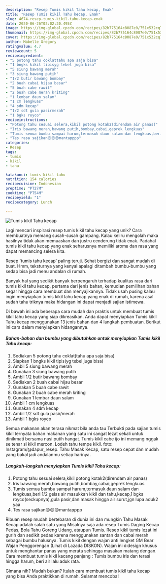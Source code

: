 ```yaml
---
description: "Resep Tumis kikil Tahu kecap, Enak"
title: "Resep Tumis kikil Tahu kecap, Enak"
slug: 4674-resep-tumis-kikil-tahu-kecap-enak
date: 2020-06-26T02:02:20.495Z
image: https://img-global.cpcdn.com/recipes/82b775164c8087e0/751x532cq70/tumis-kikil-tahu-kecap-foto-resep-utama.jpg
thumbnail: https://img-global.cpcdn.com/recipes/82b775164c8087e0/751x532cq70/tumis-kikil-tahu-kecap-foto-resep-utama.jpg
cover: https://img-global.cpcdn.com/recipes/82b775164c8087e0/751x532cq70/tumis-kikil-tahu-kecap-foto-resep-utama.jpg
author: Mabelle Gregory
ratingvalue: 4.7
reviewcount: 5
recipeingredient:
- "5 potong tahu coklattahu apa saja bisa"
- "1 bngks kikil tipisyg tebel juga bisa"
- "5 siung bawang merah"
- "3 siung bawang putih"
- "1/2 butir bawang bombay"
- "2 buah cabai hijau besar"
- "5 buah cabe rawit"
- "2 buah cabe merah kriting"
- "1 lembar daun salam"
- "1 cm lengkuas"
- "4 sdm kecap"
- "1/2 sdt gula pasirmerah"
- "1 bgks royco"
recipeinstructions:
- "Potong tahu sesuai selera,kikil potong kotak2(direndam air panas)"
- "Iris bawang merah,bawang putih,bombay,cabai,geprek lengkuas"
- "Tumis semua bumbu sampai harum,termasuk daun salam dan lengkuas,beri 1/2 gelas air masukkan kikil dan tahu,kecap,1 bgks royco(seckupnya),gula pasir,dan masak hingga air surut,jgn lupa aduk2 yaa"
- "Tes rasa sajikan😊😊😊mantapppp"
categories:
- Resep
tags:
- tumis
- kikil
- tahu

katakunci: tumis kikil tahu 
nutrition: 154 calories
recipecuisine: Indonesian
preptime: "PT27M"
cooktime: "PT54M"
recipeyield: "1"
recipecategory: Lunch

---
```



![Tumis kikil Tahu kecap](https://img-global.cpcdn.com/recipes/82b775164c8087e0/751x532cq70/tumis-kikil-tahu-kecap-foto-resep-utama.jpg)

Lagi mencari inspirasi resep tumis kikil tahu kecap yang unik? Cara membuatnya memang susah-susah gampang. Kalau keliru mengolah maka hasilnya tidak akan memuaskan dan justru cenderung tidak enak. Padahal tumis kikil tahu kecap yang enak seharusnya memiliki aroma dan rasa yang dapat memancing selera kita.

Resep &#39;tumis tahu kecap&#39; paling teruji. Sehat bergizi dan sangat mudah di buat. Hmm, teksturnya yang kenyal apalagi ditambah bumbu-bumbu yang sedap bisa jadi menu andalan di rumah.

Banyak hal yang sedikit banyak berpengaruh terhadap kualitas rasa dari tumis kikil tahu kecap, pertama dari jenis bahan, kemudian pemilihan bahan segar hingga cara membuat dan menyajikannya. Tidak usah pusing kalau ingin menyiapkan tumis kikil tahu kecap yang enak di rumah, karena asal sudah tahu triknya maka hidangan ini dapat menjadi sajian istimewa.


Di bawah ini ada beberapa cara mudah dan praktis untuk membuat tumis kikil tahu kecap yang siap dikreasikan. Anda dapat menyiapkan Tumis kikil Tahu kecap menggunakan 13 jenis bahan dan 4 langkah pembuatan. Berikut ini cara dalam menyiapkan hidangannya.

<!--inarticleads1-->

##### Bahan-bahan dan bumbu yang dibutuhkan untuk menyiapkan Tumis kikil Tahu kecap:

1. Sediakan 5 potong tahu coklat(tahu apa saja bisa)
1. Siapkan 1 bngks kikil tipis(yg tebel juga bisa)
1. Ambil 5 siung bawang merah
1. Gunakan 3 siung bawang putih
1. Ambil 1/2 butir bawang bombay
1. Sediakan 2 buah cabai hijau besar
1. Gunakan 5 buah cabe rawit
1. Gunakan 2 buah cabe merah kriting
1. Gunakan 1 lembar daun salam
1. Ambil 1 cm lengkuas
1. Gunakan 4 sdm kecap
1. Ambil 1/2 sdt gula pasir/merah
1. Ambil 1 bgks royco


Semua makanan akan terasa nikmat bila anda tau Terbukti pada sajian tumis kikil ternyata bahan makanan yang satu ini sangat lezat sekali untuk dinikmati bersama nasi putih hangat. Tumis kikil cabe ijo ini memang nggak se tenar si kikil mercon. Lodeh tahu tempe kikil. foto: Instagram/@dapur_resep. Tahu Masak Kecap, satu resep cepat dan mudah yang bakal jadi andalanmu setiap harinya. 

<!--inarticleads2-->

##### Langkah-langkah menyiapkan Tumis kikil Tahu kecap:

1. Potong tahu sesuai selera,kikil potong kotak2(direndam air panas)
1. Iris bawang merah,bawang putih,bombay,cabai,geprek lengkuas
1. Tumis semua bumbu sampai harum,termasuk daun salam dan lengkuas,beri 1/2 gelas air masukkan kikil dan tahu,kecap,1 bgks royco(seckupnya),gula pasir,dan masak hingga air surut,jgn lupa aduk2 yaa
1. Tes rasa sajikan😊😊😊mantapppp


Ribuan resep mudah bertebaran di dunia ini dan mungkin Tahu Masak Kecap adalah salah satu yang Misalnya saja ada resep Tumis Daging Kecap Pedas, Bola Tahu Goreng Udang, ataupun Tumis. Resep kikil tumis lezat ini gurih dan sedikit pedas karena menggunakan santan dan cabai merah sebagai bumbu halusnya. Tumis kikil dengan wajan anti lengket GM Bear Wajan Penggorengan (Lihat di Lazada DISKON). Wajan ini didesign khusus untuk menghantar panas yang merata sehingga masakan matang dengan. Cara membuat tumis kikil kacang panjang : Tumis bumbu iris dan terasi hingga harum, beri air lalu aduk rata. 

Gimana nih? Mudah bukan? Itulah cara membuat tumis kikil tahu kecap yang bisa Anda praktikkan di rumah. Selamat mencoba!
